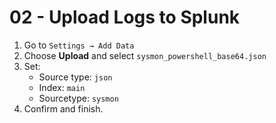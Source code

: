 # 02 - Upload Logs to Splunk

1. Go to `Settings → Add Data`
2. Choose **Upload** and select `sysmon_powershell_base64.json`
3. Set:
   - Source type: `json`
   - Index: `main`
   - Sourcetype: `sysmon`
4. Confirm and finish.
